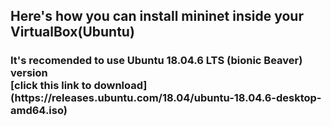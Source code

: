 ## Here's how you can install mininet inside your VirtualBox(Ubuntu)

<h3> It's recomended to use Ubuntu 18.04.6 LTS (bionic Beaver) version
<br>
[click this link to download](https://releases.ubuntu.com/18.04/ubuntu-18.04.6-desktop-amd64.iso)<br>
